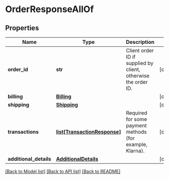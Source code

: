 # OrderResponseAllOf

## Properties
Name | Type | Description | Notes
------------ | ------------- | ------------- | -------------
**order_id** | **str** | Client order ID if supplied by client, otherwise the order ID. | [optional] 
**billing** | [**Billing**](Billing.md) |  | [optional] 
**shipping** | [**Shipping**](Shipping.md) |  | [optional] 
**transactions** | [**list[TransactionResponse]**](TransactionResponse.md) | Required for some payment methods (for example, Klarna). | [optional] 
**additional_details** | [**AdditionalDetails**](AdditionalDetails.md) |  | [optional] 

[[Back to Model list]](../README.md#documentation-for-models) [[Back to API list]](../README.md#documentation-for-api-endpoints) [[Back to README]](../README.md)



